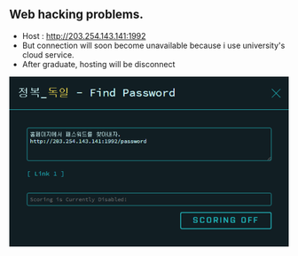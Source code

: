 ## Web hacking problems.
- Host : http://203.254.143.141:1992
- But connection will soon become unavailable because i use university's cloud service.
- After graduate, hosting will be disconnect

![Problem](/2019/Web/password/password.PNG)
